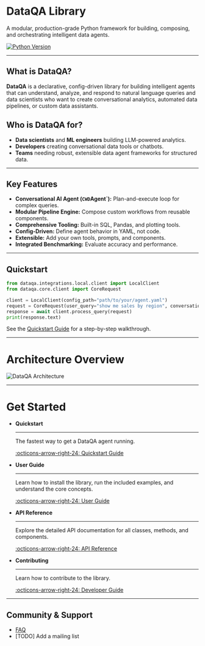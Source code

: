 # DataQA Library

A modular, production-grade Python framework for building, composing, and orchestrating intelligent data agents.

[![Python Version](https://img.shields.io/badge/python-3.11%2B-blue.svg)](https://www.python.org/downloads/)

---

## What is DataQA?

**DataQA** is a declarative, config-driven library for building intelligent agents that can understand, analyze, and respond to natural language queries and data scientists who want to create conversational analytics, automated data pipelines, or custom data assistants.

## Who is DataQA for?

- **Data scientists** and **ML engineers** building LLM-powered analytics.
- **Developers** creating conversational data tools or chatbots.
- **Teams** needing robust, extensible data agent frameworks for structured data.

---

## Key Features

- **Conversational AI Agent (`CWD`Agent`):** Plan-and-execute loop for complex queries.
- **Modular Pipeline Engine:** Compose custom workflows from reusable components.
- **Comprehensive Tooling:** Built-in SQL, Pandas, and plotting tools.
- **Config-Driven:** Define agent behavior in YAML, not code.
- **Extensible:** Add your own tools, prompts, and components.
- **Integrated Benchmarking:** Evaluate accuracy and performance.

---

## Quickstart

```python
from dataqa.integrations.local.client import LocalClient
from dataqa.core.client import CoreRequest

client = LocalClient(config_path="path/to/your/agent.yaml")
request = CoreRequest(user_query="show me sales by region", conversation_id="demo-1")
response = await client.process_query(request)
print(response.text)
```

See the [Quickstart Guide](quickstart.md) for a step-by-step walkthrough.

---

# Architecture Overview

![DataQA Architecture](resources/dataqa_overview.png "DataQA Architecture")

---

# Get Started

<div class="grid cards" markdown>

-   **Quickstart**

    ---

    The fastest way to get a DataQA agent running.

    [:octicons-arrow-right-24: Quickstart Guide](quickstart.md)

-   **User Guide**

    ---

    Learn how to install the library, run the included examples, and understand the core concepts.

    [:octicons-arrow-right-24: User Guide](guide/introduction.md)

-   **API Reference**

    ---

    Explore the detailed API documentation for all classes, methods, and components.

    [:octicons-arrow-right-24: API Reference](reference/agent.md)

-   **Contributing**

    ---

    Learn how to contribute to the library.

    [:octicons-arrow-right-24: Developer Guide](contributing.md)

</div>

---

## Community & Support

- [FAQ](guide/faq.md)
- [TODO] Add a mailing list
